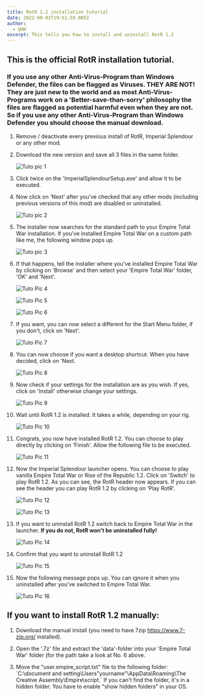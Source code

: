 ```yaml
---
title: RotR 1.2 installation tutorial
date: 2022-08-01T19:51:59.005Z
author:
  - QHH
excerpt: This tells you how to install and uninstall RotR 1.2
---
```

## This is the official RotR installation tutorial.

### If you use any other Anti-Virus-Program than Windows Defender, the files can be flagged as Viruses. **THEY ARE NOT!** They are just new to the world and as most Anti-Virus-Programs work on a 'Better-save-than-sorry' philosophy the files are flagged as potential harmful even when they are not. **So if you use any other Anti-Virus-Program than Windows Defender you should choose the manual download.**

1. Remove / deactivate every previous install of RotR, Imperial Splendour or any other mod.
2. Download the new version and save all 3 files in the same folder.

   ![Tuto pic 1](../_img/tuto1.png "Tuto pic 1")
3. Click twice on the 'ImperialSplendourSetup.exe' and allow it to be executed.
4. Now click on 'Next' after you've checked that any other mods (including previous versions of this mod) are disabled or uninstalled.

   ![Tuto pic 2](../_img/tuto2.png "Tuto pic 2")
5. The installer now searches for the standard path to your Empire Total War installation. If you've installed Empire Total War on a custom path like me, the following window pops up.

   ![Tuto pic 3](../_img/tuto3.png "Tuto pic 3")
6. If that happens, tell the installer where you've installed Empire Total War by clicking on 'Browse' and then select your 'Empire Total War' folder, 'OK' and 'Next'.

   ![Tuto Pic 4](../_img/tuto4.png "Tuto Pic 4")

   ![Tuto Pic 5](../_img/tuto5.png "Tuto Pic 5")

   ![Tuto Pic 6](../_img/tuto6.png "Tuto Pic 6")
7. If you want, you can now select a different for the Start Menu folder, if you don't, click on 'Next'.

   ![Tuto Pic 7](../_img/tuto7.png "Tuto Pic 7")
8. You can now choose if you want a desktop shortcut. When you have decided, click on 'Next.

   ![Tuto Pic 8](../_img/tuto8.png "Tuto Pic 8")
9. Now check if your settings for the installation are as you wish. If yes, click on 'Install' otherwise change your settings.

   ![Tuto Pic 9](../_img/tuto9.png "Tuto Pic 9")
10. Wait until RotR 1.2 is installed. It takes a while, depending on your rig.

    ![Tuto Pic 10](../_img/tuto10.png "Tuto Pic 10")
11. Congrats, you now have installed RotR 1.2. You can choose to play directly by clicking on 'Finish'. Allow the following file to be executed.

    ![Tuto Pic 11](../_img/tuto11.png "Tuto Pic 11")
12. Now the Imperial Splendour launcher opens. You can choose to play vanilla Empire Total War or Rise of the Republic 1.2. Click on 'Switch' to play RotR 1.2. As you can see, the RotR header now appears. If you can see the header you can play RotR 1.2 by clicking on 'Play RotR'.

    ![Tuto Pic 12](../_img/tuto12.png "Tuto Pic 12")

    ![Tuto Pic 13](../_img/tuto13.png "Tuto Pic 13")
13. If you want to uninstall RotR 1.2 switch back to Empire Total War in the launcher. **If you do not, RotR won't be uninstalled fully!**

    ![Tuto Pic 14](../_img/tuto14.png "Tuto Pic 14")
14. Confirm that you want to uninstall RotR 1.2

    ![Tuto Pic 15](../_img/tuto15.png "Tuto Pic 15")
15. Now the following message pops up. You can ignore it when you uninstalled after you've switched to Empire Total War. 

    ![Tuto Pic 16](../_img/tuto16.png "Tuto Pic 16")

## If you want to install RotR 1.2 manually:

1. Download the manual install (you need to have 7zip https://www.7-zip.org/ installed).

2. Open the '.7z' file and extract the 'data'-folder into your 'Empire Total War' folder (for the path take a look at No. 6 above.

3. Move the "user.empire_script.txt" file to the following folder: \`C:\document and setting\Users\"yourname"\AppData\Roaming\The Creative Assembly\Empire\script.\` If you can't find the folder, it's in a hidden folder. You have to enable "show hidden folders" in your OS.